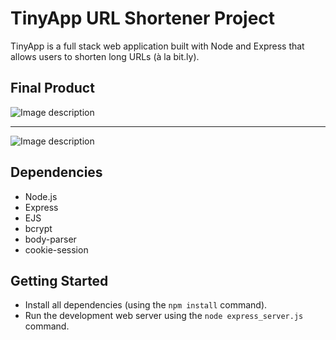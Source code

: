 # TinyApp URL Shortener Project

TinyApp is a full stack web application built with Node and Express that allows users to shorten long URLs (à la bit.ly).

## Final Product

![Image description](https://i.imgur.com/SCOad3Q.png)

- - - - - - -

![Image description](https://imgur.com/JSzw6cV.png)


## Dependencies

- Node.js
- Express
- EJS
- bcrypt
- body-parser
- cookie-session

## Getting Started

- Install all dependencies (using the `npm install` command).
- Run the development web server using the `node express_server.js` command.
